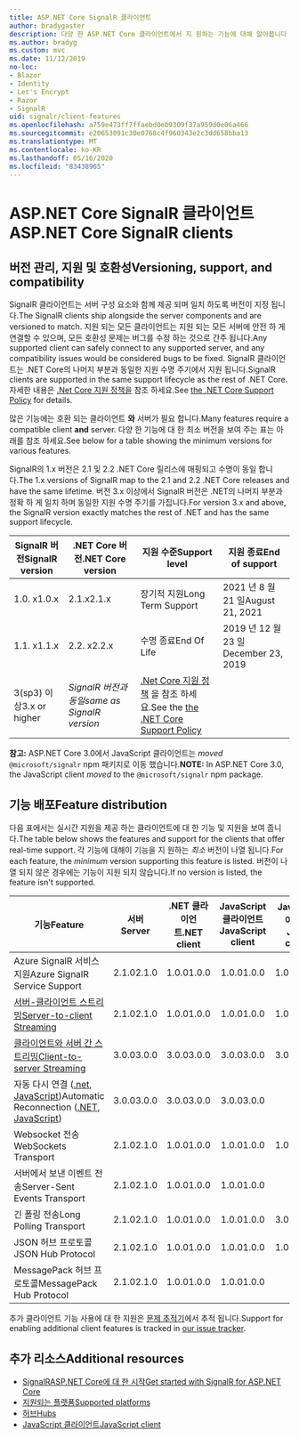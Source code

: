 ```yaml
---
title: ASP.NET Core SignalR 클라이언트
author: bradygaster
description: 다양 한 ASP.NET Core 클라이언트에서 지 원하는 기능에 대해 알아봅니다 SignalR .
ms.author: bradyg
ms.custom: mvc
ms.date: 11/12/2019
no-loc:
- Blazor
- Identity
- Let's Encrypt
- Razor
- SignalR
uid: signalr/client-features
ms.openlocfilehash: a759e473ff7ffaebd0eb9309f37a959d0e06a466
ms.sourcegitcommit: e20653091c30e0768c4f960343e2c3dd658bba13
ms.translationtype: MT
ms.contentlocale: ko-KR
ms.lasthandoff: 05/16/2020
ms.locfileid: "83438965"
---
```

# <a name="aspnet-core-signalr-clients"></a><span data-ttu-id="16591-103">ASP.NET Core SignalR 클라이언트</span><span class="sxs-lookup"><span data-stu-id="16591-103">ASP.NET Core SignalR clients</span></span>

## <a name="versioning-support-and-compatibility"></a><span data-ttu-id="16591-104">버전 관리, 지원 및 호환성</span><span class="sxs-lookup"><span data-stu-id="16591-104">Versioning, support, and compatibility</span></span>

<span data-ttu-id="16591-105">SignalR 클라이언트는 서버 구성 요소와 함께 제공 되며 일치 하도록 버전이 지정 됩니다.</span><span class="sxs-lookup"><span data-stu-id="16591-105">The SignalR clients ship alongside the server components and are versioned to match.</span></span> <span data-ttu-id="16591-106">지원 되는 모든 클라이언트는 지원 되는 모든 서버에 안전 하 게 연결할 수 있으며, 모든 호환성 문제는 버그를 수정 하는 것으로 간주 됩니다.</span><span class="sxs-lookup"><span data-stu-id="16591-106">Any supported client can safely connect to any supported server, and any compatibility issues would be considered bugs to be fixed.</span></span> <span data-ttu-id="16591-107">SignalR 클라이언트는 .NET Core의 나머지 부분과 동일한 지원 수명 주기에서 지원 됩니다.</span><span class="sxs-lookup"><span data-stu-id="16591-107">SignalR clients are supported in the same support lifecycle as the rest of .NET Core.</span></span> <span data-ttu-id="16591-108">자세한 내용은 [.Net Core 지원 정책을](https://dotnet.microsoft.com/platform/support/policy/dotnet-core) 참조 하세요.</span><span class="sxs-lookup"><span data-stu-id="16591-108">See [the .NET Core Support Policy](https://dotnet.microsoft.com/platform/support/policy/dotnet-core) for details.</span></span>

<span data-ttu-id="16591-109">많은 기능에는 호환 되는 클라이언트 **와** 서버가 필요 합니다.</span><span class="sxs-lookup"><span data-stu-id="16591-109">Many features require a compatible client **and** server.</span></span> <span data-ttu-id="16591-110">다양 한 기능에 대 한 최소 버전을 보여 주는 표는 아래를 참조 하세요.</span><span class="sxs-lookup"><span data-stu-id="16591-110">See below for a table showing the minimum versions for various features.</span></span>

<span data-ttu-id="16591-111">SignalR의 1.x 버전은 2.1 및 2.2 .NET Core 릴리스에 매핑되고 수명이 동일 합니다.</span><span class="sxs-lookup"><span data-stu-id="16591-111">The 1.x versions of SignalR map to the 2.1 and 2.2 .NET Core releases and have the same lifetime.</span></span> <span data-ttu-id="16591-112">버전 3.x 이상에서 SignalR 버전은 .NET의 나머지 부분과 정확 하 게 일치 하며 동일한 지원 수명 주기를 가집니다.</span><span class="sxs-lookup"><span data-stu-id="16591-112">For version 3.x and above, the SignalR version exactly matches the rest of .NET and has the same support lifecycle.</span></span>

| <span data-ttu-id="16591-113">SignalR 버전</span><span class="sxs-lookup"><span data-stu-id="16591-113">SignalR version</span></span> | <span data-ttu-id="16591-114">.NET Core 버전</span><span class="sxs-lookup"><span data-stu-id="16591-114">.NET Core version</span></span> | <span data-ttu-id="16591-115">지원 수준</span><span class="sxs-lookup"><span data-stu-id="16591-115">Support level</span></span> | <span data-ttu-id="16591-116">지원 종료</span><span class="sxs-lookup"><span data-stu-id="16591-116">End of support</span></span> |
| - | - | - | - |
| <span data-ttu-id="16591-117">1.0. x</span><span class="sxs-lookup"><span data-stu-id="16591-117">1.0.x</span></span> | <span data-ttu-id="16591-118">2.1.x</span><span class="sxs-lookup"><span data-stu-id="16591-118">2.1.x</span></span> | <span data-ttu-id="16591-119">장기적 지원</span><span class="sxs-lookup"><span data-stu-id="16591-119">Long Term Support</span></span> | <span data-ttu-id="16591-120">2021 년 8 월 21 일</span><span class="sxs-lookup"><span data-stu-id="16591-120">August 21, 2021</span></span> |
| <span data-ttu-id="16591-121">1.1. x</span><span class="sxs-lookup"><span data-stu-id="16591-121">1.1.x</span></span> | <span data-ttu-id="16591-122">2.2. x</span><span class="sxs-lookup"><span data-stu-id="16591-122">2.2.x</span></span> | <span data-ttu-id="16591-123">수명 종료</span><span class="sxs-lookup"><span data-stu-id="16591-123">End Of Life</span></span> | <span data-ttu-id="16591-124">2019 년 12 월 23 일</span><span class="sxs-lookup"><span data-stu-id="16591-124">December 23, 2019</span></span> |
| <span data-ttu-id="16591-125">3(sp3) 이상</span><span class="sxs-lookup"><span data-stu-id="16591-125">3.x or higher</span></span> | <span data-ttu-id="16591-126">*SignalR 버전과 동일*</span><span class="sxs-lookup"><span data-stu-id="16591-126">*same as SignalR version*</span></span> | <span data-ttu-id="16591-127">[.Net Core 지원 정책](https://dotnet.microsoft.com/platform/support/policy/dotnet-core) 을 참조 하세요.</span><span class="sxs-lookup"><span data-stu-id="16591-127">See the [the .NET Core Support Policy](https://dotnet.microsoft.com/platform/support/policy/dotnet-core)</span></span> |

<span data-ttu-id="16591-128">**참고:** ASP.NET Core 3.0에서 JavaScript 클라이언트는 *moved* `@microsoft/signalr` npm 패키지로 이동 했습니다.</span><span class="sxs-lookup"><span data-stu-id="16591-128">**NOTE:** In ASP.NET Core 3.0, the JavaScript client *moved* to the `@microsoft/signalr` npm package.</span></span>

## <a name="feature-distribution"></a><span data-ttu-id="16591-129">기능 배포</span><span class="sxs-lookup"><span data-stu-id="16591-129">Feature distribution</span></span>

<span data-ttu-id="16591-130">다음 표에서는 실시간 지원을 제공 하는 클라이언트에 대 한 기능 및 지원을 보여 줍니다.</span><span class="sxs-lookup"><span data-stu-id="16591-130">The table below shows the features and support for the clients that offer real-time support.</span></span> <span data-ttu-id="16591-131">각 기능에 대해이 기능을 지 원하는 *최소* 버전이 나열 됩니다.</span><span class="sxs-lookup"><span data-stu-id="16591-131">For each feature, the *minimum* version supporting this feature is listed.</span></span> <span data-ttu-id="16591-132">버전이 나열 되지 않은 경우에는 기능이 지원 되지 않습니다.</span><span class="sxs-lookup"><span data-stu-id="16591-132">If no version is listed, the feature isn't supported.</span></span>

| <span data-ttu-id="16591-133">기능</span><span class="sxs-lookup"><span data-stu-id="16591-133">Feature</span></span> | <span data-ttu-id="16591-134">서버</span><span class="sxs-lookup"><span data-stu-id="16591-134">Server</span></span> | <span data-ttu-id="16591-135">.NET 클라이언트</span><span class="sxs-lookup"><span data-stu-id="16591-135">.NET client</span></span> | <span data-ttu-id="16591-136">JavaScript 클라이언트</span><span class="sxs-lookup"><span data-stu-id="16591-136">JavaScript client</span></span> | <span data-ttu-id="16591-137">Java 클라이언트</span><span class="sxs-lookup"><span data-stu-id="16591-137">Java client</span></span> |
| ---- | :-: | :-: | :-: | :-: |
| <span data-ttu-id="16591-138">Azure SignalR 서비스 지원</span><span class="sxs-lookup"><span data-stu-id="16591-138">Azure SignalR Service Support</span></span> |<span data-ttu-id="16591-139">2.1.0</span><span class="sxs-lookup"><span data-stu-id="16591-139">2.1.0</span></span>|<span data-ttu-id="16591-140">1.0.0</span><span class="sxs-lookup"><span data-stu-id="16591-140">1.0.0</span></span>|<span data-ttu-id="16591-141">1.0.0</span><span class="sxs-lookup"><span data-stu-id="16591-141">1.0.0</span></span>|<span data-ttu-id="16591-142">1.0.0</span><span class="sxs-lookup"><span data-stu-id="16591-142">1.0.0</span></span>|
| [<span data-ttu-id="16591-143">서버-클라이언트 스트리밍</span><span class="sxs-lookup"><span data-stu-id="16591-143">Server-to-client Streaming</span></span>](xref:signalr/streaming)          |<span data-ttu-id="16591-144">2.1.0</span><span class="sxs-lookup"><span data-stu-id="16591-144">2.1.0</span></span>|<span data-ttu-id="16591-145">1.0.0</span><span class="sxs-lookup"><span data-stu-id="16591-145">1.0.0</span></span>|<span data-ttu-id="16591-146">1.0.0</span><span class="sxs-lookup"><span data-stu-id="16591-146">1.0.0</span></span>|<span data-ttu-id="16591-147">1.0.0</span><span class="sxs-lookup"><span data-stu-id="16591-147">1.0.0</span></span>|
| [<span data-ttu-id="16591-148">클라이언트와 서버 간 스트리밍</span><span class="sxs-lookup"><span data-stu-id="16591-148">Client-to-server Streaming</span></span>](xref:signalr/streaming)          |<span data-ttu-id="16591-149">3.0.0</span><span class="sxs-lookup"><span data-stu-id="16591-149">3.0.0</span></span>|<span data-ttu-id="16591-150">3.0.0</span><span class="sxs-lookup"><span data-stu-id="16591-150">3.0.0</span></span>|<span data-ttu-id="16591-151">3.0.0</span><span class="sxs-lookup"><span data-stu-id="16591-151">3.0.0</span></span>|<span data-ttu-id="16591-152">3.0.0</span><span class="sxs-lookup"><span data-stu-id="16591-152">3.0.0</span></span>|
| <span data-ttu-id="16591-153">자동 다시 연결 ([.net](/aspnet/core/signalr/dotnet-client?view=aspnetcore-3.0&tabs=visual-studio#handle-lost-connection), [JavaScript](/aspnet/core/signalr/javascript-client?view=aspnetcore-3.0#reconnect-clients))</span><span class="sxs-lookup"><span data-stu-id="16591-153">Automatic Reconnection ([.NET](/aspnet/core/signalr/dotnet-client?view=aspnetcore-3.0&tabs=visual-studio#handle-lost-connection), [JavaScript](/aspnet/core/signalr/javascript-client?view=aspnetcore-3.0#reconnect-clients))</span></span>          |<span data-ttu-id="16591-154">3.0.0</span><span class="sxs-lookup"><span data-stu-id="16591-154">3.0.0</span></span>|<span data-ttu-id="16591-155">3.0.0</span><span class="sxs-lookup"><span data-stu-id="16591-155">3.0.0</span></span>|<span data-ttu-id="16591-156">3.0.0</span><span class="sxs-lookup"><span data-stu-id="16591-156">3.0.0</span></span>|❌|
| <span data-ttu-id="16591-157">Websocket 전송</span><span class="sxs-lookup"><span data-stu-id="16591-157">WebSockets Transport</span></span> |<span data-ttu-id="16591-158">2.1.0</span><span class="sxs-lookup"><span data-stu-id="16591-158">2.1.0</span></span>|<span data-ttu-id="16591-159">1.0.0</span><span class="sxs-lookup"><span data-stu-id="16591-159">1.0.0</span></span>|<span data-ttu-id="16591-160">1.0.0</span><span class="sxs-lookup"><span data-stu-id="16591-160">1.0.0</span></span>|<span data-ttu-id="16591-161">1.0.0</span><span class="sxs-lookup"><span data-stu-id="16591-161">1.0.0</span></span>|
| <span data-ttu-id="16591-162">서버에서 보낸 이벤트 전송</span><span class="sxs-lookup"><span data-stu-id="16591-162">Server-Sent Events Transport</span></span> |<span data-ttu-id="16591-163">2.1.0</span><span class="sxs-lookup"><span data-stu-id="16591-163">2.1.0</span></span>|<span data-ttu-id="16591-164">1.0.0</span><span class="sxs-lookup"><span data-stu-id="16591-164">1.0.0</span></span>|<span data-ttu-id="16591-165">1.0.0</span><span class="sxs-lookup"><span data-stu-id="16591-165">1.0.0</span></span>|❌|
| <span data-ttu-id="16591-166">긴 폴링 전송</span><span class="sxs-lookup"><span data-stu-id="16591-166">Long Polling Transport</span></span> |<span data-ttu-id="16591-167">2.1.0</span><span class="sxs-lookup"><span data-stu-id="16591-167">2.1.0</span></span>|<span data-ttu-id="16591-168">1.0.0</span><span class="sxs-lookup"><span data-stu-id="16591-168">1.0.0</span></span>|<span data-ttu-id="16591-169">1.0.0</span><span class="sxs-lookup"><span data-stu-id="16591-169">1.0.0</span></span>|<span data-ttu-id="16591-170">3.0.0</span><span class="sxs-lookup"><span data-stu-id="16591-170">3.0.0</span></span>|
| <span data-ttu-id="16591-171">JSON 허브 프로토콜</span><span class="sxs-lookup"><span data-stu-id="16591-171">JSON Hub Protocol</span></span> |<span data-ttu-id="16591-172">2.1.0</span><span class="sxs-lookup"><span data-stu-id="16591-172">2.1.0</span></span>|<span data-ttu-id="16591-173">1.0.0</span><span class="sxs-lookup"><span data-stu-id="16591-173">1.0.0</span></span>|<span data-ttu-id="16591-174">1.0.0</span><span class="sxs-lookup"><span data-stu-id="16591-174">1.0.0</span></span>|<span data-ttu-id="16591-175">1.0.0</span><span class="sxs-lookup"><span data-stu-id="16591-175">1.0.0</span></span>|
| <span data-ttu-id="16591-176">MessagePack 허브 프로토콜</span><span class="sxs-lookup"><span data-stu-id="16591-176">MessagePack Hub Protocol</span></span> |<span data-ttu-id="16591-177">2.1.0</span><span class="sxs-lookup"><span data-stu-id="16591-177">2.1.0</span></span>|<span data-ttu-id="16591-178">1.0.0</span><span class="sxs-lookup"><span data-stu-id="16591-178">1.0.0</span></span>|<span data-ttu-id="16591-179">1.0.0</span><span class="sxs-lookup"><span data-stu-id="16591-179">1.0.0</span></span>|❌|

<span data-ttu-id="16591-180">추가 클라이언트 기능 사용에 대 한 지원은 [문제 추적기](https://github.com/dotnet/AspNetCore/issues)에서 추적 됩니다.</span><span class="sxs-lookup"><span data-stu-id="16591-180">Support for enabling additional client features is tracked in [our issue tracker](https://github.com/dotnet/AspNetCore/issues).</span></span>

## <a name="additional-resources"></a><span data-ttu-id="16591-181">추가 리소스</span><span class="sxs-lookup"><span data-stu-id="16591-181">Additional resources</span></span>

* <span data-ttu-id="16591-182">[SignalRASP.NET Core에 대 한 시작](xref:tutorials/signalr)</span><span class="sxs-lookup"><span data-stu-id="16591-182">[Get started with SignalR for ASP.NET Core](xref:tutorials/signalr)</span></span>
* [<span data-ttu-id="16591-183">지원되는 플랫폼</span><span class="sxs-lookup"><span data-stu-id="16591-183">Supported platforms</span></span>](xref:signalr/supported-platforms)
* [<span data-ttu-id="16591-184">허브</span><span class="sxs-lookup"><span data-stu-id="16591-184">Hubs</span></span>](xref:signalr/hubs)
* [<span data-ttu-id="16591-185">JavaScript 클라이언트</span><span class="sxs-lookup"><span data-stu-id="16591-185">JavaScript client</span></span>](xref:signalr/javascript-client)
